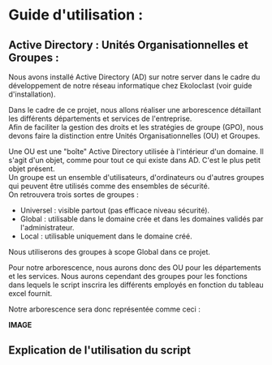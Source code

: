 # Guide d'utilisation : 
  
## Active Directory : Unités Organisationnelles et Groupes : 

Nous avons installé Active Directory (AD) sur notre server dans le cadre du développement de notre réseau informatique chez Ekoloclast (voir guide d'installation).    
  
Dans le cadre de ce projet, nous allons réaliser une arborescence détaillant les différents départements et services de l'entreprise.    
Afin de faciliter la gestion des droits et les stratégies de groupe (GPO), nous devons faire la distinction entre Unités Organisationnelles (OU) et Groupes.  
  
Une OU est une "boîte" Active Directory utilisée à l'intérieur d'un domaine. Il s'agit d'un objet, comme pour tout ce qui existe dans AD. C'est le plus petit objet présent.  
Un groupe est un ensemble d'utilisateurs, d'ordinateurs ou d'autres groupes qui peuvent être utilisés comme des ensembles de sécurité.   
On retrouvera trois sortes de groupes :   
- Universel : visible partout (pas efficace niveau sécurité).  
- Global : utilisable dans le domaine crée et dans les domaines validés par l'administrateur.  
- Local : utilisable uniquement dans le domaine créé.  

Nous utiliserons des groupes à scope Global dans ce projet.   

Pour notre arborescence, nous aurons donc des OU pour les départements et les services. Nous aurons cependant des groupes pour les fonctions dans lequels le script inscrira les différents employés en fonction du tableau excel fournit.  

Notre arborescence sera donc représentée comme ceci : 

**IMAGE**





## Explication de l'utilisation du script
